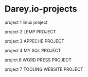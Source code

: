 # Darey.io-projects

project 1 linux project

project 2 LEMP PROJECT

project 3 APPECHE PROJECT 

project 4 MY SQL PROJECT 

projrct 6 WORD PRESS PROJECT 

project 7 TOOLING WEBSITE PROJECT 